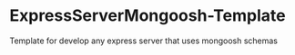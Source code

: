 # ExpressServerMongoosh-Template
Template for develop any express server that uses mongoosh schemas
